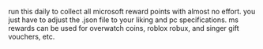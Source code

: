 run this daily to collect all microsoft reward points with almost no effort. you just have to adjust the .json file to your liking and pc specifications.
ms rewards can be used for overwatch coins, roblox robux, and singer gift vouchers, etc.
